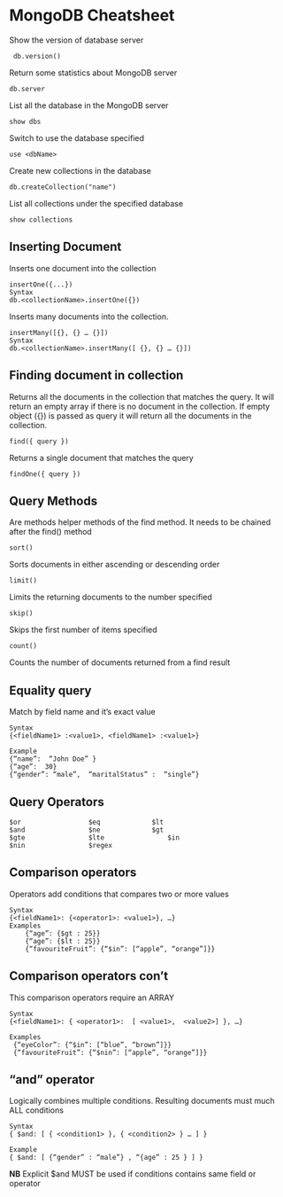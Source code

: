 # MongoDB Cheatsheet

Show the version of database server
```
 db.version()
```

Return some statistics about MongoDB server
```
db.server
```
List all the database in the MongoDB server
```
show dbs
````
Switch to use the database specified
```
use <dbName>
```
Create new collections in the database
```
db.createCollection("name")
```
List all collections under the specified database
```
show collections
```
## Inserting Document

Inserts one document into the collection
```
insertOne({...})
Syntax
db.<collectionName>.insertOne({})
```
Inserts many documents into the collection.
```
insertMany([{}, {} … {}])
Syntax
db.<collectionName>.insertMany([ {}, {} … {}])
```

## Finding document in collection

Returns all the documents in the collection that matches the query. It will return an empty array if there is no document in the collection. If empty object ({}) is passed as query it will return all the documents in the collection.
```
find({ query })
```
Returns a single document that matches the query
```
findOne({ query })
```
## Query Methods

Are methods helper methods of the find method. It needs to be chained after the find() method
```
sort()
```
Sorts documents in either ascending or descending order
```
limit()
```
Limits the returning documents to the number specified
```
skip()
```
Skips the first number of items specified
```
count()
```
Counts the number of documents returned from a find result

## Equality query
Match by field name and it’s exact value

```
Syntax
{<fieldName1> :<value1>, <fieldName1> :<value1>}

Example
{“name”:  “John Doe” }
{“age”:  30}
{“gender”: “male”,  “maritalStatus” :  “single”}

```
## Query Operators	
```
$or				    $eq				$lt
$and				$ne				$gt
$gte				$lte				$in
$nin				$regex
```
## Comparison operators

Operators add conditions that compares two or more values
```
Syntax
{<fieldName1>: {<operator1>: <value1>}, …}
Examples
    {“age”: {$gt : 25}}
    {“age”: {$lt : 25}}
    {“favouriteFruit”: {“$in”: [“apple”, “orange”]}} 
```
## Comparison operators con’t
This comparison operators require an ARRAY

```
Syntax
{<fieldName1>: { <operator1>:  [ <value1>,  <value2>] }, …}

Examples
 {“eyeColor”: {“$in”: [“blue”, “brown”]}}
 {“favouriteFruit”: {“$nin”: [“apple”, “orange”]}}
```
## “and” operator
Logically combines multiple conditions. Resulting documents must much ALL conditions
```
Syntax
{ $and: [ { <condition1> }, { <condition2> } … ] }

Example
{ $and: [ {“gender” : “male”} , “{age” : 25 } ] }
```
**NB**
Explicit $and MUST be used if conditions contains same field or operator







